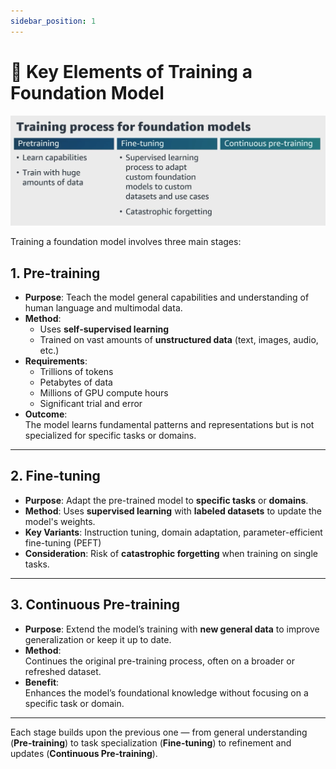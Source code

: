 ```yaml
---
sidebar_position: 1
---
```


# 🧠 Key Elements of Training a Foundation Model

![Choosing Model Deployment Options](./img/training-process.png)

Training a foundation model involves three main stages:

## 1. Pre-training

- **Purpose**: Teach the model general capabilities and understanding of human language and multimodal data.
- **Method**:  
  - Uses **self-supervised learning**  
  - Trained on vast amounts of **unstructured data** (text, images, audio, etc.)
- **Requirements**:  
  - Trillions of tokens  
  - Petabytes of data  
  - Millions of GPU compute hours  
  - Significant trial and error
- **Outcome**:  
  The model learns fundamental patterns and representations but is not specialized for specific tasks or domains.

---

## 2. Fine-tuning

- **Purpose**: Adapt the pre-trained model to **specific tasks** or **domains**.
- **Method**: Uses **supervised learning** with **labeled datasets** to update the model's weights.
- **Key Variants**: Instruction tuning, domain adaptation, parameter-efficient fine-tuning (PEFT)
- **Consideration**: Risk of **catastrophic forgetting** when training on single tasks.

---

## 3. Continuous Pre-training

- **Purpose**: Extend the model’s training with **new general data** to improve generalization or keep it up to date.
- **Method**:  
  Continues the original pre-training process, often on a broader or refreshed dataset.
- **Benefit**:  
  Enhances the model’s foundational knowledge without focusing on a specific task or domain.

---

Each stage builds upon the previous one — from general understanding (**Pre-training**) to task specialization (**Fine-tuning**) to refinement and updates (**Continuous Pre-training**).

